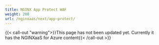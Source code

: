 ```yaml
---
title: NGINX App Protect WAF
weight: 200
url: /nginxaas/next/app-protect/
---
```



{{< call-out "warning">}}This page has not been updated yet. Currently it has the NGINXaaS for Azure content{{< /call-out >}}

